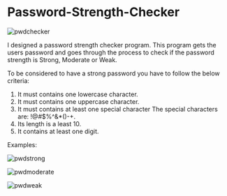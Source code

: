 # Password-Strength-Checker

![pwdchecker](https://github.com/dholt13/Password-Strength-Checker/assets/69023233/057bccef-1a05-469c-adc3-22b873b8d186)

I designed a password strength checker program. This program gets the users password and goes through the process to check if the password strength is Strong, Moderate or Weak.

To be considered to have a strong password you have to follow the below criteria: 
  1. It must contains one lowercase character.
  2. It must contains one uppercase character.
  3. It must contains at least one special character The special characters are: !@#$%^&*()-+.
  4. Its length is a least 10.
  5. It contains at least one digit.

Examples:

![pwdstrong](https://github.com/dholt13/Password-Strength-Checker/assets/69023233/577accf5-1da4-45b3-b145-d48a9f269892)

![pwdmoderate](https://github.com/dholt13/Password-Strength-Checker/assets/69023233/9b6152a6-477b-454e-a171-598a3e35a6bb)

![pwdweak](https://github.com/dholt13/Password-Strength-Checker/assets/69023233/cba92181-03f1-432e-8366-9178406a5a65)


